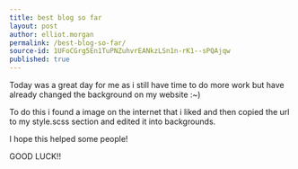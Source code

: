 ```yaml
---
title: best blog so far
layout: post
author: elliot.morgan
permalink: /best-blog-so-far/
source-id: 1UFoCGrg5En1TuPNZuhvrEANkzLSn1n-rK1--sPQAjqw
published: true
---
```

Today was a great day for me as i still have time to do more work but have already changed the background on my website :~)

To do this i found a image on the internet that i liked and then copied the url to my style.scss section and edited it into backgrounds.

I hope this helped some people! 

GOOD LUCK!!

